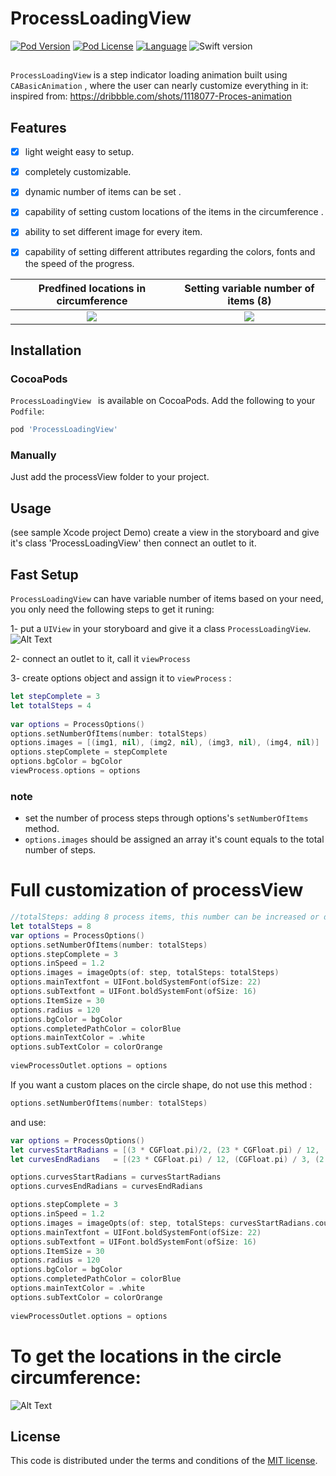 # ProcessLoadingView
[![Pod Version](http://img.shields.io/cocoapods/v/ProcessLoadingView.svg?style=flat)](http://cocoadocs.org/docsets/ProcessLoadingView/)
[![Pod License](http://img.shields.io/cocoapods/l/ProcessLoadingView.svg?style=flat)](https://github.com/ayman-ibrahim/ProcessLoadingView/blob/master/LICENSE)
[![Language](http://img.shields.io/badge/language-swift-brightgreen.svg?style=flat)](https://developer.apple.com/swift)
![Swift version](https://img.shields.io/badge/swift-4.0-orange.svg)

##

`ProcessLoadingView` is a step indicator loading animation built using `CABasicAnimation` , where the user can nearly customize everything in it:  
inspired from: https://dribbble.com/shots/1118077-Proces-animation

## Features

- [x] light weight easy to setup.
- [x] completely customizable.
- [x] dynamic number of items can be set .
- [x] capability of setting custom locations of the items in the circumference  .
- [x] ability to set different image for every item.
- [x] capability of setting different attributes regarding the colors, fonts and the speed of the progress.


Predfined locations in circumference|  Setting variable number of items (8)
:-------------------------:|:-------------------------:
![](https://github.com/ayman-ibrahim/ProcessLoadingView/blob/master/ProcessLoadingViewDemo/5Items.gif)  |  ![](https://github.com/ayman-ibrahim/ProcessLoadingView/blob/master/ProcessLoadingViewDemo/8items.gif)


## Installation

### CocoaPods

`ProcessLoadingView ` is available on CocoaPods.
Add the following to your `Podfile`:

```ruby
pod 'ProcessLoadingView'
```

### Manually
Just add the processView folder to your project.

## Usage
(see sample Xcode project Demo)
create a view in the storyboard and give it's class 'ProcessLoadingView' then connect an outlet to it.

## Fast Setup
`ProcessLoadingView` can have variable number of items based on your need, you only need the following steps to get it runing:

1- put a `UIView` in your storyboard and give it a class `ProcessLoadingView`.
![Alt Text](https://image.ibb.co/g5Q2gm/class.png)

2- connect an outlet to it, call it `viewProcess`

3- create options object and assign it to `viewProcess` :

```Swift
let stepComplete = 3
let totalSteps = 4
        
var options = ProcessOptions()
options.setNumberOfItems(number: totalSteps)
options.images = [(img1, nil), (img2, nil), (img3, nil), (img4, nil)]
options.stepComplete = stepComplete
options.bgColor = bgColor
viewProcess.options = options
```
### note
* set the number of process steps through options's `setNumberOfItems` method.
* `options.images` should be assigned an array it's count equals to the total number of steps.

# Full customization of processView
```Swift
//totalSteps: adding 8 process items, this number can be increased or decreased ;) 
let totalSteps = 8
var options = ProcessOptions()
options.setNumberOfItems(number: totalSteps)
options.stepComplete = 3
options.inSpeed = 1.2
options.images = imageOpts(of: step, totalSteps: totalSteps)
options.mainTextfont = UIFont.boldSystemFont(ofSize: 22)
options.subTextfont = UIFont.boldSystemFont(ofSize: 16)
options.ItemSize = 30
options.radius = 120
options.bgColor = bgColor
options.completedPathColor = colorBlue
options.mainTextColor = .white
options.subTextColor = colorOrange
        
viewProcessOutlet.options = options
```

If you want a custom places on the circle shape, 
do not use this method :
```Swift
options.setNumberOfItems(number: totalSteps)
```
and use:

```Swift
var options = ProcessOptions()
let curvesStartRadians = [(3 * CGFloat.pi)/2, (23 * CGFloat.pi) / 12, (CGFloat.pi / 3), ((2 * CGFloat.pi) / 3), (13 * CGFloat.pi) / 12]
let curvesEndRadians   = [(23 * CGFloat.pi) / 12, (CGFloat.pi) / 3, (2 * CGFloat.pi) / 3, (13 * CGFloat.pi) / 12, (3 * CGFloat.pi)/2]

options.curvesStartRadians = curvesStartRadians
options.curvesEndRadians = curvesEndRadians

options.stepComplete = 3
options.inSpeed = 1.2
options.images = imageOpts(of: step, totalSteps: curvesStartRadians.count)
options.mainTextfont = UIFont.boldSystemFont(ofSize: 22)
options.subTextfont = UIFont.boldSystemFont(ofSize: 16)
options.ItemSize = 30
options.radius = 120
options.bgColor = bgColor
options.completedPathColor = colorBlue
options.mainTextColor = .white
options.subTextColor = colorOrange
        
viewProcessOutlet.options = options

```
 
# To get the locations in the circle circumference:

![Alt Text](http://math.rice.edu/~pcmi/sphere/degrad.gif)

## License

This code is distributed under the terms and conditions of the [MIT license](LICENSE). 
